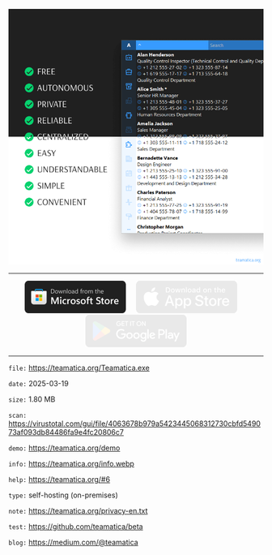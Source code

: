 <p align="center"><picture><img src="cover.webp" alt="cover"></picture></p>

---

<p align="center"><a href="https://apps.microsoft.com/detail/XP8LVLMTSBD7WF"><img src="MicrosoftStore.webp" alt="MicrosoftStore"></a>&nbsp;&nbsp;&nbsp;&nbsp;&nbsp;<picture><img src="AppStore.webp" alt="AppStore"></picture>&nbsp;&nbsp;&nbsp;&nbsp;&nbsp;<picture><img src="GooglePlay.webp" alt="GooglePlay"></picture></p>

---

`file:` https://teamatica.org/Teamatica.exe

`date:` 2025-03-19

`size:` 1.80 MB

`scan:` https://virustotal.com/gui/file/4063678b979a5423445068312730cbfd549073af093db84486fa9e4fc20806c7

`demo:` https://teamatica.org/demo

`info:` https://teamatica.org/info.webp

`help:` https://teamatica.org/#6

`type:` self-hosting (on-premises)

`note:` https://teamatica.org/privacy-en.txt

`test:` https://github.com/teamatica/beta

`blog:` https://medium.com/@teamatica
